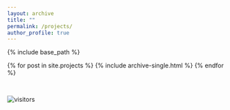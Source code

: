 ```yaml
---
layout: archive
title: ""
permalink: /projects/
author_profile: true
---
```



{% include base_path %}

{% for post in site.projects %}
  {% include archive-single.html %}
{% endfor %}

<br>

![visitors](https://visitor-badge.glitch.me/badge?page_id=ahkhalwai.ahkhalwai.github.io/projects/)

<br>
